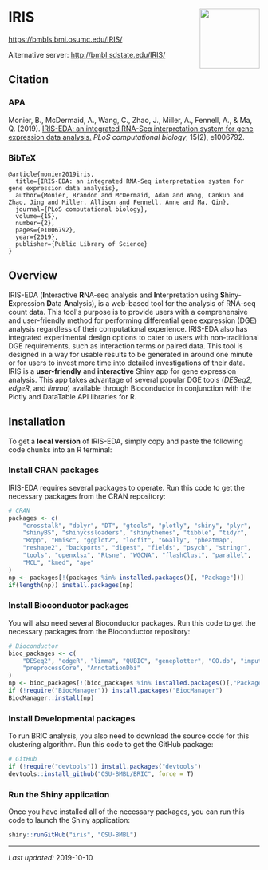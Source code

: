 
IRIS <img src="www/logo.svg" align="right" height="120"/>
=========================================================

<https://bmbls.bmi.osumc.edu/IRIS/>

Alternative server:
<http://bmbl.sdstate.edu/IRIS/>

Citation
--------

### APA

Monier, B., McDermaid, A., Wang, C., Zhao, J., Miller, A., Fennell, A., & Ma, Q. (2019). [IRIS-EDA: an integrated RNA-Seq interpretation system for gene expression data analysis.](https://journals.plos.org/ploscompbiol/article?id=10.1371/journal.pcbi.1006792) *PLoS computational biology*, 15(2), e1006792.

### BibTeX

    @article{monier2019iris,
      title={IRIS-EDA: an integrated RNA-Seq interpretation system for gene expression data analysis},
      author={Monier, Brandon and McDermaid, Adam and Wang, Cankun and Zhao, Jing and Miller, Allison and Fennell, Anne and Ma, Qin},
      journal={PLoS computational biology},
      volume={15},
      number={2},
      pages={e1006792},
      year={2019},
      publisher={Public Library of Science}
    }

Overview
--------

IRIS-EDA (**I**nteractive **R**NA-seq analysis and **I**nterpretation using **S**hiny-**E**xpression **D**ata **A**nalysis), is a web-based tool for the analysis of RNA-seq count data. This tool's purpose is to provide users with a comprehensive and user-friendly method for performing differential gene expression (DGE) analysis regardless of their computational experience. IRIS-EDA also has integrated experimental design options to cater to users with non-traditional DGE requirements, such as interaction terms or paired data. This tool is designed in a way for usable results to be generated in around one minute or for users to invest more time into detailed investigations of their data. IRIS is a **user-friendly** and **interactive** Shiny app for gene expression analysis. This app takes advantage of several popular DGE tools (*DESeq2*, *edgeR*, and *limma*) available through Bioconductor in conjunction with the Plotly and DataTable API libraries for R.

Installation
------------

To get a **local version** of IRIS-EDA, simply copy and paste the following code chunks into an R terminal:

### Install CRAN packages

IRIS-EDA requires several packages to operate. Run this code to get the necessary packages from the CRAN repository:

``` r
# CRAN
packages <- c(
    "crosstalk", "dplyr", "DT", "gtools", "plotly", "shiny", "plyr",
    "shinyBS", "shinycssloaders", "shinythemes", "tibble", "tidyr",
    "Rcpp", "Hmisc", "ggplot2", "locfit", "GGally", "pheatmap",
    "reshape2", "backports", "digest", "fields", "psych", "stringr",
    "tools", "openxlsx", "Rtsne", "WGCNA", "flashClust", "parallel",
    "MCL", "kmed", "ape"
)
np <- packages[!(packages %in% installed.packages()[, "Package"])]
if(length(np)) install.packages(np)
```

### Install Bioconductor packages

You will also need several Bioconductor packages. Run this code to get the necessary packages from the Bioconductor repository:

``` r
# Bioconductor
bioc_packages <- c(
    "DESeq2", "edgeR", "limma", "QUBIC", "geneplotter", "GO.db", "impute",
    "preprocessCore", "AnnotationDbi"
)
np <- bioc_packages[!(bioc_packages %in% installed.packages()[,"Package"])]
if (!require("BiocManager")) install.packages("BiocManager")
BiocManager::install(np)
```

### Install Developmental packages

To run BRIC analysis, you also need to download the source code for this clustering algorithm. Run this code to get the GitHub package:

``` r
# GitHub
if (!require("devtools")) install.packages("devtools")
devtools::install_github("OSU-BMBL/BRIC", force = T)
```

### Run the Shiny application

Once you have installed all of the necessary packages, you can run this code to launch the Shiny application:

``` r
shiny::runGitHub("iris", "OSU-BMBL")
```

------------------------------------------------------------------------

*Last updated:* 2019-10-10
